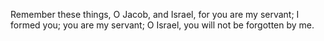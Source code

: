 Remember these things, O Jacob, and Israel, for you are my servant; I formed you; you are my servant; O Israel, you will not be forgotten by me.
